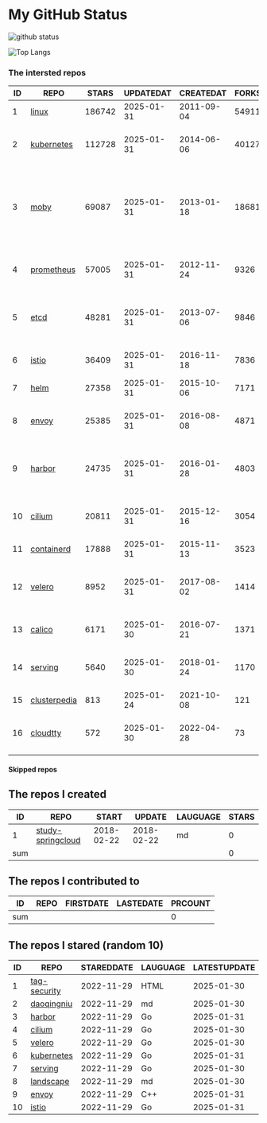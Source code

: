 # My GitHub Status

<img src="https://github-readme-stats-1.yihong0618.vercel.app/api?username=daoqingniu&show_icons=true&&&hide_title=true&count_private=true" alt="github status" />

![Top Langs](https://github-readme-stats-1.yihong0618.vercel.app/api/top-langs/?username=daoqingniu&layout=compact)

<!--START_SECTION:github_repos-->
### The intersted repos
| ID |                              REPO                               | STARS  | UPDATEDAT  | CREATEDAT  | FORKSCOUNT |                                                DESCRIPTIONS                                                |
|----|-----------------------------------------------------------------|--------|------------|------------|------------|------------------------------------------------------------------------------------------------------------|
|  1 | [linux](https://github.com/torvalds/linux)                      | 186742 | 2025-01-31 | 2011-09-04 |      54911 | Linux kernel source tree                                                                                   |
|  2 | [kubernetes](https://github.com/kubernetes/kubernetes)          | 112728 | 2025-01-31 | 2014-06-06 |      40127 | Production-Grade Container Scheduling and Management                                                       |
|  3 | [moby](https://github.com/moby/moby)                            |  69087 | 2025-01-31 | 2013-01-18 |      18681 | The Moby Project - a collaborative project for the container ecosystem to assemble container-based systems |
|  4 | [prometheus](https://github.com/prometheus/prometheus)          |  57005 | 2025-01-31 | 2012-11-24 |       9326 | The Prometheus monitoring system and time series database.                                                 |
|  5 | [etcd](https://github.com/etcd-io/etcd)                         |  48281 | 2025-01-31 | 2013-07-06 |       9846 | Distributed reliable key-value store for the most critical data of a distributed system                    |
|  6 | [istio](https://github.com/istio/istio)                         |  36409 | 2025-01-31 | 2016-11-18 |       7836 | Connect, secure, control, and observe services.                                                            |
|  7 | [helm](https://github.com/helm/helm)                            |  27358 | 2025-01-31 | 2015-10-06 |       7171 | The Kubernetes Package Manager                                                                             |
|  8 | [envoy](https://github.com/envoyproxy/envoy)                    |  25385 | 2025-01-31 | 2016-08-08 |       4871 | Cloud-native high-performance edge/middle/service proxy                                                    |
|  9 | [harbor](https://github.com/goharbor/harbor)                    |  24735 | 2025-01-31 | 2016-01-28 |       4803 | An open source trusted cloud native registry project that stores, signs, and scans content.                |
| 10 | [cilium](https://github.com/cilium/cilium)                      |  20811 | 2025-01-31 | 2015-12-16 |       3054 | eBPF-based Networking, Security, and Observability                                                         |
| 11 | [containerd](https://github.com/containerd/containerd)          |  17888 | 2025-01-31 | 2015-11-13 |       3523 | An open and reliable container runtime                                                                     |
| 12 | [velero](https://github.com/vmware-tanzu/velero)                |   8952 | 2025-01-31 | 2017-08-02 |       1414 | Backup and migrate Kubernetes applications and their persistent volumes                                    |
| 13 | [calico](https://github.com/projectcalico/calico)               |   6171 | 2025-01-30 | 2016-07-21 |       1371 | Cloud native networking and network security                                                               |
| 14 | [serving](https://github.com/knative/serving)                   |   5640 | 2025-01-30 | 2018-01-24 |       1170 | Kubernetes-based, scale-to-zero, request-driven compute                                                    |
| 15 | [clusterpedia](https://github.com/clusterpedia-io/clusterpedia) |    813 | 2025-01-24 | 2021-10-08 |        121 | The Encyclopedia of Kubernetes clusters                                                                    |
| 16 | [cloudtty](https://github.com/cloudtty/cloudtty)                |    572 | 2025-01-30 | 2022-04-28 |         73 | A Friendly Kubernetes CloudShell (Web Terminal) !                                                          |



#### Skipped repos
<!--END_SECTION:github_repos-->

<!--START_SECTION:my_github-->
## The repos I created
| ID  |                                 REPO                                 |   START    |   UPDATE   | LAUGUAGE | STARS |
|-----|----------------------------------------------------------------------|------------|------------|----------|-------|
|   1 | [study-springcloud](https://github.com/daoqingniu/study-springcloud) | 2018-02-22 | 2018-02-22 | md       |     0 |
| sum |                                                                      |            |            |          |     0 |

## The repos I contributed to
| ID  | REPO | FIRSTDATE | LASTEDATE | PRCOUNT |
|-----|------|-----------|-----------|---------|
| sum |      |           |           |       0 |

## The repos I stared (random 10)
| ID |                          REPO                          | STAREDDATE | LAUGUAGE | LATESTUPDATE |
|----|--------------------------------------------------------|------------|----------|--------------|
|  1 | [tag-security](https://github.com/cncf/tag-security)   | 2022-11-29 | HTML     | 2025-01-30   |
|  2 | [daoqingniu](https://github.com/daoqingniu/daoqingniu) | 2022-11-29 | md       | 2025-01-30   |
|  3 | [harbor](https://github.com/goharbor/harbor)           | 2022-11-29 | Go       | 2025-01-31   |
|  4 | [cilium](https://github.com/cilium/cilium)             | 2022-11-29 | Go       | 2025-01-30   |
|  5 | [velero](https://github.com/vmware-tanzu/velero)       | 2022-11-29 | Go       | 2025-01-30   |
|  6 | [kubernetes](https://github.com/kubernetes/kubernetes) | 2022-11-29 | Go       | 2025-01-31   |
|  7 | [serving](https://github.com/knative/serving)          | 2022-11-29 | Go       | 2025-01-30   |
|  8 | [landscape](https://github.com/cncf/landscape)         | 2022-11-29 | md       | 2025-01-30   |
|  9 | [envoy](https://github.com/envoyproxy/envoy)           | 2022-11-29 | C++      | 2025-01-31   |
| 10 | [istio](https://github.com/istio/istio)                | 2022-11-29 | Go       | 2025-01-31   |

<!--END_SECTION:my_github-->
